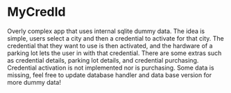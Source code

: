 # MyCredId

Overly complex app that uses internal sqlite dummy data.
The idea is simple, users select a city and then a credential to activate for that city.
The credential that they want to use is then activated, and the hardware of a parking lot
lets the user in with that credential.
There are some extras such as credential details, parking lot details, and credential purchasing.
Credential activation is not implemented nor is purchasing.
Some data is missing, feel free to update database handler and data base version for more dummy data!
